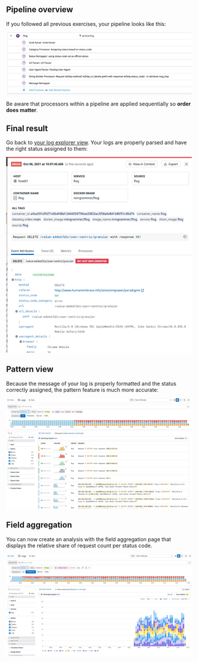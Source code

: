 ## Pipeline overview

If you followed all previous exercises, your pipeline looks like this:

![pipeline-overview-2](https://raw.githubusercontent.com/l0k0ms/workshops/main/using-logs-to-improve-developer-productivity/images/pipeline-overview-2.png)

Be aware that processors within a pipeline are applied sequentially so **order does matter**.

## Final result

Go back to [your log explorer view](https://app.datadoghq.com/logs). Your logs are properly parsed and have the right status assigned to them:

![log-parsed-2](https://raw.githubusercontent.com/l0k0ms/workshops/main/using-logs-to-improve-developer-productivity/images/log-parsed-2.png)

## Pattern view

Because the message of your log is properly formatted and the status correctly assigned, the pattern feature is much more accurate:

![pattern_2](https://raw.githubusercontent.com/l0k0ms/workshops/main/using-logs-to-improve-developer-productivity/images/pattern_2.png)

## Field aggregation

You can now create an analysis with the field aggregation page that displays the relative share of request count per status code.

![analytics](https://raw.githubusercontent.com/l0k0ms/workshops/main/using-logs-to-improve-developer-productivity/images/analytics_3.png)